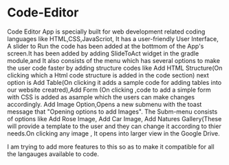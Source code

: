 # Code-Editor

Code Editor App is specially built for web development related coding languages like HTML,CSS,JavaScriot, It has a user-friendly User Interface, 
A slider to Run the code has been added at the bottmom of the App's screen.It has been added by adding SlideToAct widget in the gradle module,and
It also consists of the menu which has several options to make the user code faster by adding structure codes like Add HTML Structure(On clicking 
which a Html code structure is added in the code section) next option is Add Table(On clicking it adds a sample code for adding tables into our website
creatred),Add Form (On clicking ,code to add a simple form with CSS is added as asample which the users can make changes accordingly. 
Add Image Option,Opens a new submenu with the toast message that "Opening options to add Images". The Subm-menu consists of options like Add Rose Image, 
Add Car Image, Add Natures Gallery(These will provide a template to the user and they can change it according to thier needs.On clicking any image ,
It opens into larger view in the Google Drive.

I am trying to add more features to this so as to make it compatible for all the langauges available to code.
